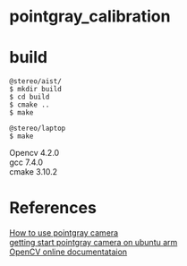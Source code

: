 # pointgray_calibration
# build

```
@stereo/aist/
$ mkdir build
$ cd build
$ cmake ..
$ make

@stereo/laptop
$ make
```

Opencv 4.2.0  
gcc 7.4.0  
cmake 3.10.2  

# References
[How to use pointgray camera](http://13mzawa2.hateblo.jp/entry/2015/11/13/030939)  
[getting start pointgray camera on ubuntu arm](https://www.flir.com/support-center/iis/machine-vision/application-note/getting-started-with-flycapture-2-and-arm/)  
[OpenCV online documentataion](https://docs.opencv.org/4.2.0/)  
